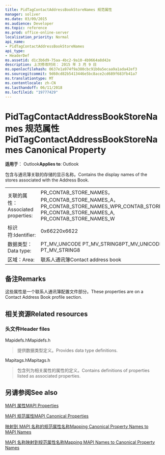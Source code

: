 ```yaml
---
title: PidTagContactAddressBookStoreNames 规范属性
manager: soliver
ms.date: 03/09/2015
ms.audience: Developer
ms.topic: reference
ms.prod: office-online-server
localization_priority: Normal
api_name:
- PidTagContactAddressBookStoreNames
api_type:
- HeaderDef
ms.assetid: d1c3b6d9-75aa-4bc2-9a10-4b9664a8d42e
description: 上次修改时间： 2015 年 3 月 9 日
ms.openlocfilehash: 0637e1a974f9a380cbc91b0a5ecaa9a1ada42ef3
ms.sourcegitcommit: 9d60cd82b5413446e5bc8ace2cd689f683fb41a7
ms.translationtype: MT
ms.contentlocale: zh-CN
ms.lasthandoff: 06/11/2018
ms.locfileid: "19777429"
---
```

# <a name="pidtagcontactaddressbookstorenames-canonical-property"></a><span data-ttu-id="77b35-103">PidTagContactAddressBookStoreNames 规范属性</span><span class="sxs-lookup"><span data-stu-id="77b35-103">PidTagContactAddressBookStoreNames Canonical Property</span></span>

  
  
<span data-ttu-id="77b35-104">**适用于**： Outlook</span><span class="sxs-lookup"><span data-stu-id="77b35-104">**Applies to**: Outlook</span></span> 
  
<span data-ttu-id="77b35-105">包含与通讯簿关联的存储的显示名称。</span><span class="sxs-lookup"><span data-stu-id="77b35-105">Contains the display names of the stores associated with the Address Book.</span></span>
  
|||
|:-----|:-----|
|<span data-ttu-id="77b35-106">关联的属性：</span><span class="sxs-lookup"><span data-stu-id="77b35-106">Associated properties:</span></span>  <br/> |<span data-ttu-id="77b35-107">PR_CONTAB_STORE_NAMES，PR_CONTAB_STORE_NAMES_A，PR_CONTAB_STORE_NAMES_W</span><span class="sxs-lookup"><span data-stu-id="77b35-107">PR_CONTAB_STORE_NAMES, PR_CONTAB_STORE_NAMES_A, PR_CONTAB_STORE_NAMES_W</span></span>  <br/> |
|<span data-ttu-id="77b35-108">标识符:</span><span class="sxs-lookup"><span data-stu-id="77b35-108">Identifier:</span></span>  <br/> |<span data-ttu-id="77b35-109">0x6622</span><span class="sxs-lookup"><span data-stu-id="77b35-109">0x6622</span></span>  <br/> |
|<span data-ttu-id="77b35-110">数据类型：</span><span class="sxs-lookup"><span data-stu-id="77b35-110">Data type:</span></span>  <br/> |<span data-ttu-id="77b35-111">PT_MV_UNICODE PT_MV_STRING8</span><span class="sxs-lookup"><span data-stu-id="77b35-111">PT_MV_UNICODE, PT_MV_STRING8</span></span>  <br/> |
|<span data-ttu-id="77b35-112">区域：</span><span class="sxs-lookup"><span data-stu-id="77b35-112">Area:</span></span>  <br/> |<span data-ttu-id="77b35-113">联系人通讯簿</span><span class="sxs-lookup"><span data-stu-id="77b35-113">Contact address book</span></span>  <br/> |
   
## <a name="remarks"></a><span data-ttu-id="77b35-114">备注</span><span class="sxs-lookup"><span data-stu-id="77b35-114">Remarks</span></span>

<span data-ttu-id="77b35-115">这些属性是一个联系人通讯簿配置文件部分。</span><span class="sxs-lookup"><span data-stu-id="77b35-115">These properties are on a Contact Address Book profile section.</span></span>
  
## <a name="related-resources"></a><span data-ttu-id="77b35-116">相关资源</span><span class="sxs-lookup"><span data-stu-id="77b35-116">Related resources</span></span>

### <a name="header-files"></a><span data-ttu-id="77b35-117">头文件</span><span class="sxs-lookup"><span data-stu-id="77b35-117">Header files</span></span>

<span data-ttu-id="77b35-118">Mapidefs.h</span><span class="sxs-lookup"><span data-stu-id="77b35-118">Mapidefs.h</span></span>
  
> <span data-ttu-id="77b35-119">提供数据类型定义。</span><span class="sxs-lookup"><span data-stu-id="77b35-119">Provides data type definitions.</span></span>
    
<span data-ttu-id="77b35-120">Mapitags.h</span><span class="sxs-lookup"><span data-stu-id="77b35-120">Mapitags.h</span></span>
  
> <span data-ttu-id="77b35-121">包含列为相关属性的属性的定义。</span><span class="sxs-lookup"><span data-stu-id="77b35-121">Contains definitions of properties listed as associated properties.</span></span>
    
## <a name="see-also"></a><span data-ttu-id="77b35-122">另请参阅</span><span class="sxs-lookup"><span data-stu-id="77b35-122">See also</span></span>



[<span data-ttu-id="77b35-123">MAPI 属性</span><span class="sxs-lookup"><span data-stu-id="77b35-123">MAPI Properties</span></span>](mapi-properties.md)
  
[<span data-ttu-id="77b35-124">MAPI 规范属性</span><span class="sxs-lookup"><span data-stu-id="77b35-124">MAPI Canonical Properties</span></span>](mapi-canonical-properties.md)
  
[<span data-ttu-id="77b35-125">映射到 MAPI 名称的规范属性名称</span><span class="sxs-lookup"><span data-stu-id="77b35-125">Mapping Canonical Property Names to MAPI Names</span></span>](mapping-canonical-property-names-to-mapi-names.md)
  
[<span data-ttu-id="77b35-126">MAPI 名称映射到规范属性名称</span><span class="sxs-lookup"><span data-stu-id="77b35-126">Mapping MAPI Names to Canonical Property Names</span></span>](mapping-mapi-names-to-canonical-property-names.md)

